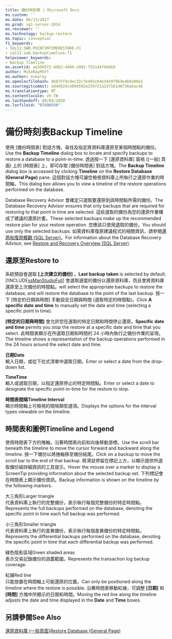 ```yaml
---
title: 備份時刻表 | Microsoft Docs
ms.custom: ''
ms.date: 06/13/2017
ms.prod: sql-server-2014
ms.reviewer: ''
ms.technology: backup-restore
ms.topic: conceptual
f1_keywords:
- SQL12.SWB.POINTINTIMERESTORE.F1
- sql12.swb.backuptimeline.f1
helpviewer_keywords:
- Backup Timeline
ms.assetid: ae3565f2-ddb2-4469-a992-7531d4f9ebb8
author: MikeRayMSFT
ms.author: mikeray
ms.openlocfilehash: 9b075f8c9ec32cfe483c64e34e9f9b4e4b6e80e1
ms.sourcegitcommit: ad4d92dce894592a259721a1571b1d8736abacdb
ms.translationtype: MT
ms.contentlocale: zh-TW
ms.lasthandoff: 08/04/2020
ms.locfileid: "87606930"
---
```

# <a name="backup-timeline"></a><span data-ttu-id="49d43-102">備份時刻表</span><span class="sxs-lookup"><span data-stu-id="49d43-102">Backup Timeline</span></span>
  <span data-ttu-id="49d43-103">使用 [備份時間表]  對話方塊，尋找及指定將資料庫還原至某個時間點的備份。</span><span class="sxs-lookup"><span data-stu-id="49d43-103">Use the **Backup Timeline** dialog box to locate and specify backups to restore a database to a point-in-time.</span></span> <span data-ttu-id="49d43-104">透過按一下 [還原資料庫] 窗格 ([一般] 頁面)  上的 [時間表]  上，即可存取 [備份時間表]  對話方塊。</span><span class="sxs-lookup"><span data-stu-id="49d43-104">The **Backup Timeline** dialog box is accessed by clicking **Timeline** on the **Restore Database (General Page)** pane.</span></span> <span data-ttu-id="49d43-105">這個對話方塊可讓您檢視資料庫上所執行之還原作業的時間軸。</span><span class="sxs-lookup"><span data-stu-id="49d43-105">This dialog box allows you to view a timeline of the restore operations performed on the database.</span></span>  
  
 <span data-ttu-id="49d43-106">Database Recovery Advisor 會確定只選取要還原到該時間點所需的備份。</span><span class="sxs-lookup"><span data-stu-id="49d43-106">The Database Recovery Advisor ensures that only backups that are required for restoring to that point in time are selected.</span></span> <span data-ttu-id="49d43-107">這些選取的備份為您的還原作業構成了建議的還原計畫。</span><span class="sxs-lookup"><span data-stu-id="49d43-107">These selected backups make up the recommended restore plan for your restore operation.</span></span> <span data-ttu-id="49d43-108">您應該只使用選取的備份。</span><span class="sxs-lookup"><span data-stu-id="49d43-108">You should use only the selected backups.</span></span> <span data-ttu-id="49d43-109">如需資料庫復原建議程式的相關資訊，請參閱[還原和復原概觀 &#40;SQL Server&#41;](restore-and-recovery-overview-sql-server.md)。</span><span class="sxs-lookup"><span data-stu-id="49d43-109">For information about the Database Recovery Advisor, see [Restore and Recovery Overview &#40;SQL Server&#41;](restore-and-recovery-overview-sql-server.md).</span></span>  
  
## <a name="restore-to"></a><span data-ttu-id="49d43-110">還原至</span><span class="sxs-lookup"><span data-stu-id="49d43-110">Restore to</span></span>  
 <span data-ttu-id="49d43-111">系統預設會選取 **[上次建立的備份]** 。</span><span class="sxs-lookup"><span data-stu-id="49d43-111">**Last backup taken** is selected by default.</span></span> [!INCLUDE[ssManStudioFull](../../includes/ssmanstudiofull-md.md)] <span data-ttu-id="49d43-112">會選取適當的備份以還原資料庫，而且會將資料庫還原至上次備份的時間點。</span><span class="sxs-lookup"><span data-stu-id="49d43-112">will select the appropriate backups to restore the database, and will restore the database to the point of the last backup.</span></span> <span data-ttu-id="49d43-113">按一下 [特定的日期與時間]  手動設定日期與時間 (選取特定的時間點)。</span><span class="sxs-lookup"><span data-stu-id="49d43-113">Click **A specific date and time** to manually set the date and time (selecting a specific point in time).</span></span>  
  
 <span data-ttu-id="49d43-114">**[特定的日期與時間]** 會允許您在選取的特定日期和時間停止還原。</span><span class="sxs-lookup"><span data-stu-id="49d43-114">**Specific date and time** permits you stop the restore at a specific date and time that you select.</span></span> <span data-ttu-id="49d43-115">此時間表顯示在所選取日期和時間的 24 小時內執行之備份作業的呈現。</span><span class="sxs-lookup"><span data-stu-id="49d43-115">The timeline shows a representation of the backup operations performed in the 24 hours around the select date and time.</span></span>  
  
 <span data-ttu-id="49d43-116">**日期**</span><span class="sxs-lookup"><span data-stu-id="49d43-116">**Date**</span></span>  
 <span data-ttu-id="49d43-117">輸入日期，或從下拉式清單中選取日期。</span><span class="sxs-lookup"><span data-stu-id="49d43-117">Enter or select a date from the drop-down list.</span></span>  
  
 <span data-ttu-id="49d43-118">**Time**</span><span class="sxs-lookup"><span data-stu-id="49d43-118">**Time**</span></span>  
 <span data-ttu-id="49d43-119">輸入或選取日期，以指定還原停止的特定時間點。</span><span class="sxs-lookup"><span data-stu-id="49d43-119">Enter or select a date to designate the specific point-in-time for the restore to stop.</span></span>  
  
 <span data-ttu-id="49d43-120">**時間表間隔**</span><span class="sxs-lookup"><span data-stu-id="49d43-120">**Timeline Interval**</span></span>  
 <span data-ttu-id="49d43-121">顯示時間軸上可檢視的間隔類型選項。</span><span class="sxs-lookup"><span data-stu-id="49d43-121">Displays the options for the interval types viewable on the timeline.</span></span>  
  
## <a name="timeline-and-legend"></a><span data-ttu-id="49d43-122">時間表和圖例</span><span class="sxs-lookup"><span data-stu-id="49d43-122">Timeline and Legend</span></span>  
 <span data-ttu-id="49d43-123">使用時間表下方的捲軸，沿著時間表向前和向後移動游標。</span><span class="sxs-lookup"><span data-stu-id="49d43-123">Use the scroll bar beneath the timeline to move the cursor forward and backward along the timeline.</span></span> <span data-ttu-id="49d43-124">按一下備份以將捲軸移至備份結尾。</span><span class="sxs-lookup"><span data-stu-id="49d43-124">Click on a backup to move the scroll bar to the end of that backup.</span></span> <span data-ttu-id="49d43-125">將滑鼠停留在標記上方，以顯示提供所選取備份組詳細資訊的工具提示。</span><span class="sxs-lookup"><span data-stu-id="49d43-125">Hover the mouse over a marker to display a ScreenTip providing information about the selected backup set.</span></span> <span data-ttu-id="49d43-126">下列標記會在時間表上顯示備份資訊。</span><span class="sxs-lookup"><span data-stu-id="49d43-126">Backup information is shown on the timeline by the following markers.</span></span>  
  
 <span data-ttu-id="49d43-127">大三角形</span><span class="sxs-lookup"><span data-stu-id="49d43-127">Larger triangle</span></span>  
 <span data-ttu-id="49d43-128">代表資料庫上執行的完整備份，表示執行每個完整備份的特定時間點。</span><span class="sxs-lookup"><span data-stu-id="49d43-128">Represents the full backups performed on the database, denoting the specific point in time each full backup was performed.</span></span>  
  
 <span data-ttu-id="49d43-129">小三角形</span><span class="sxs-lookup"><span data-stu-id="49d43-129">Smaller triangle</span></span>  
 <span data-ttu-id="49d43-130">代表資料庫上執行的差異備份，表示執行每個差異備份的特定時間點。</span><span class="sxs-lookup"><span data-stu-id="49d43-130">Represents the differential backups performed on the database, denoting the specific point in time that each differential backup was performed.</span></span>  
  
 <span data-ttu-id="49d43-131">綠色陰影區域</span><span class="sxs-lookup"><span data-stu-id="49d43-131">Green shaded areas</span></span>  
 <span data-ttu-id="49d43-132">表示交易記錄備份的涵蓋範圍。</span><span class="sxs-lookup"><span data-stu-id="49d43-132">Represents the transaction log backup coverage.</span></span>  
  
 <span data-ttu-id="49d43-133">紅線</span><span class="sxs-lookup"><span data-stu-id="49d43-133">Red line</span></span>  
 <span data-ttu-id="49d43-134">只能放置在時間軸上可能還原的位置。</span><span class="sxs-lookup"><span data-stu-id="49d43-134">Can only be positioned along the timeline where the restore is possible.</span></span> <span data-ttu-id="49d43-135">沿著時間表移動紅線，可調整 **[日期]** 和 **[時間]** 方塊中所顯示的日期和時間。</span><span class="sxs-lookup"><span data-stu-id="49d43-135">Moving the red line along the timeline adjusts the date and time displayed in the **Date** and **Time** boxes.</span></span>  
  
## <a name="see-also"></a><span data-ttu-id="49d43-136">另請參閱</span><span class="sxs-lookup"><span data-stu-id="49d43-136">See Also</span></span>  
 [<span data-ttu-id="49d43-137">還原資料庫 &#40;一般頁面&#41;</span><span class="sxs-lookup"><span data-stu-id="49d43-137">Restore Database &#40;General Page&#41;</span></span>](../../integration-services/general-page-of-integration-services-designers-options.md)  
  
  
